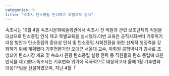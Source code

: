 ```yaml
---
categories: b
title: "속초시 탄소중립 인식제고 특별교육 실시"
---
```

속초시는 10월 4일 속초시문화예술회관에서 속초시 전 직원과 관련 보조단체의 직원을 대상으로 탄소중립 인식 제고 특별교육을 실시했다.이번 교육은 공직사회부터 기후위기 대응 방안과 탄소중립의 중요성 인식 및 탄소중립 사회전환을 위한 선제적 행정력을 강화하기 위해 계획됐다.기후전문가인 오대균 서울대 교수, 박희원 공학박사가 강사로 초빙되어 탄소시장 개요 및 속초시 관광 탄소중립 실행 전략 등 직원들의 탄소 중립에 대한 인식을 제고했다.속초시는 기후변화 위기에 적극적으로 대응하고자 올해 1월 기후변화대응TF팀을 신설하였으며, 지난 4월「